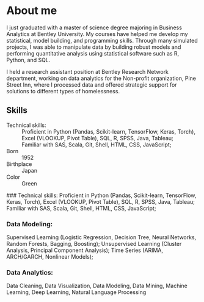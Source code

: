 # About me 

I just graduated with a master of science degree majoring in Business Analytics at Bentley University. My courses have helped me develop my statistical, model building, and programming skills. Through many simulated projects, I was able to manipulate data by building robust models and performing quantitative analysis using statistical software such as R, Python, and SQL. 

I held a research assistant position at Bentley Research Network department, working on data analytics for the Non-profit organization, Pine Street Inn, where I processed data and offered strategic support for solutions to different types of homelessness. 

## Skills

<dl>
<dt>Technical skills:</dt>
<dd>Proficient in Python (Pandas, Scikit-learn, TensorFlow, Keras, Torch), Excel (VLOOKUP, Pivot Table), SQL, R, SPSS, Java, Tableau;  </dd>
  <dd>Familiar with SAS, Scala, Git, Shell, HTML, CSS, JavaScript; </dd>
<dt>Born</dt>
<dd>1952</dd>
<dt>Birthplace</dt>
<dd>Japan</dd>
<dt>Color</dt>
<dd>Green</dd>
</dl>
### Technical skills:  
Proficient in Python (Pandas, Scikit-learn, TensorFlow, Keras, Torch), Excel (VLOOKUP, Pivot Table), SQL, R, SPSS, Java, Tableau;  
Familiar with SAS, Scala, Git, Shell, HTML, CSS, JavaScript; 

### Data Modeling: 
Supervised Learning (Logistic Regression, Decision Tree, Neural Networks, Random Forests, Bagging, Boosting);
Unsupervised Learning (Cluster Analysis, Principal Component Analysis);
Time Series (ARIMA, ARCH/GARCH, Nonlinear Models);   

### Data Analytics: 
Data Cleaning, Data Visualization, Data Modeling, Data Mining, Machine Learning, Deep Learning, Natural Language Processing
